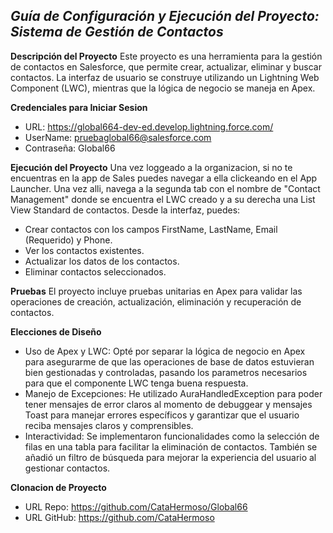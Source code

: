 ***Guía de Configuración y Ejecución del Proyecto: Sistema de Gestión de Contactos***
-------------------------------------------------------------------------------
**Descripción del Proyecto**
Este proyecto es una herramienta para la gestión de contactos en Salesforce, que permite crear, actualizar, eliminar y buscar contactos. La interfaz de usuario se construye utilizando un Lightning Web Component (LWC), mientras que la lógica de negocio se maneja en Apex.

**Credenciales para Iniciar Sesion**
- URL: https://global664-dev-ed.develop.lightning.force.com/
- UserName: pruebaglobal66@salesforce.com
- Contraseña: Global66

**Ejecución del Proyecto**
Una vez loggeado a la organizacion, si no te encuentras en la app de Sales puedes navegar a ella clickeando en el App Launcher. Una vez alli, navega a la segunda tab con el nombre de "Contact Management" donde se encuentra el LWC creado y a su derecha una List View Standard de contactos.
Desde la interfaz, puedes: 
- Crear contactos con los campos FirstName, LastName, Email (Requerido) y Phone.
- Ver los contactos existentes.
- Actualizar los datos de los contactos.
- Eliminar contactos seleccionados.

**Pruebas**
El proyecto incluye pruebas unitarias en Apex para validar las operaciones de creación, actualización, eliminación y recuperación de contactos.

**Elecciones de Diseño**
- Uso de Apex y LWC: Opté por separar la lógica de negocio en Apex para asegurarme de que las operaciones de base de datos estuvieran bien gestionadas y controladas, pasando los parametros necesarios para que el componente LWC tenga buena respuesta.
- Manejo de Excepciones: He utilizado AuraHandledException para poder tener mensajes de error claros al momento de debuggear y mensajes Toast para manejar errores específicos y garantizar que el usuario reciba mensajes claros y comprensibles.
- Interactividad: Se implementaron funcionalidades como la selección de filas en una tabla para facilitar la eliminación de contactos. También se añadió un filtro de búsqueda para mejorar la experiencia del usuario al gestionar contactos.

**Clonacion de Proyecto**
- URL Repo: https://github.com/CataHermoso/Global66
- URL GitHub: https://github.com/CataHermoso